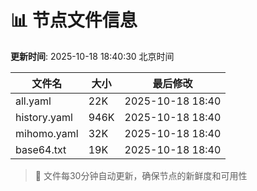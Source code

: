 # 📊 节点文件信息

**更新时间**: 2025-10-18 18:40:30 北京时间

| 文件名 | 大小 | 最后修改 |
|--------|------|----------|
| all.yaml | 22K | 2025-10-18 18:40 |
| history.yaml | 946K | 2025-10-18 18:40 |
| mihomo.yaml | 32K | 2025-10-18 18:40 |
| base64.txt | 19K | 2025-10-18 18:40 |

> 🔄 文件每30分钟自动更新，确保节点的新鲜度和可用性
